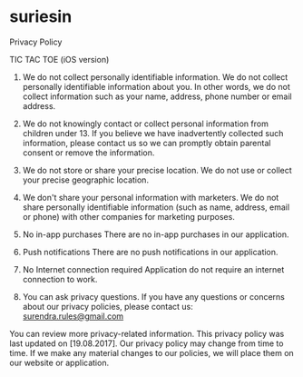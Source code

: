 # suriesin

Privacy Policy

TIC TAC TOE (iOS version)


1. We do not collect personally identifiable information.
We do not collect personally identifiable information about you. In other words, 
we do not collect information such as your name, address, phone number or email address.

2. We do not knowingly contact or collect personal information from children under 13. 
If you believe we have inadvertently collected such information, please contact us so we
can promptly obtain parental consent or remove the information.

3. We do not store or share your precise location.
We do not use or collect your precise geographic location.

4. We don't share your personal information with marketers.
We do not share personally identifiable information (such as name, address, email or phone) 
with other companies for marketing purposes. 

5. No in-app purchases
There are no in-app purchases in our application.

6. Push notifications
There are no push notifications in our application.

7. No Internet connection required
Application do not require an internet connection to work.

8. You can ask privacy questions.
If you have any questions or concerns about our privacy policies, please contact us: surendra.rules@gmail.com

You can review more privacy-related information.
This privacy policy was last updated on [19.08.2017]. Our privacy policy may change from time to time. 
If we make any material changes to our policies, we will place them on our website or application.
